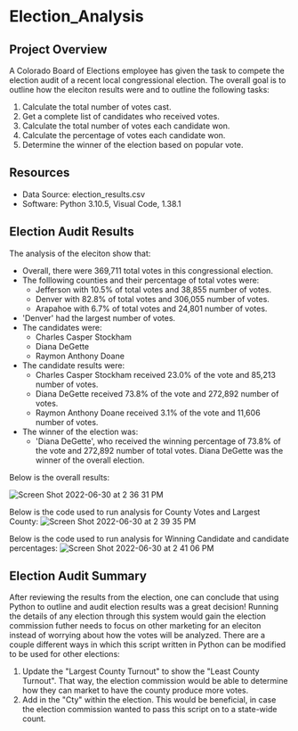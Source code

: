 # Election_Analysis

## Project Overview
A Colorado Board of Elections employee has given the task to compete the election audit of a recent local congressional election. The overall goal is to outline how the eleciton results were and to outline the following tasks:

1. Calculate the total number of votes cast.
2. Get a complete list of candidates who received votes.
3. Calculate the total number of votes each candidate won.
4. Calculate the percentage of votes each candidate won.
5. Determine the winner of the election based on popular vote.

## Resources
- Data Source: election_results.csv
- Software: Python 3.10.5, Visual Code, 1.38.1

## Election Audit Results
The analysis of the eleciton show that:
- Overall, there were 369,711 total votes in this congressional election.
- The folllowing counties and their percentage of total votes were:
  - Jefferson with 10.5% of total votes and 38,855 number of votes.
  - Denver with 82.8% of total votes and 306,055 number of votes.
  - Arapahoe with 6.7% of total votes and 24,801 number of votes.
- 'Denver' had the largest number of votes.
- The candidates were:
  - Charles  Casper Stockham
  - Diana DeGette
  - Raymon Anthony Doane
- The candidate results were:
  - Charles Casper Stockham received 23.0% of the vote and 85,213 number of votes.
  - Diana DeGette received 73.8% of the vote and 272,892 number of votes.
  - Raymon Anthony Doane received 3.1% of the vote and 11,606 number of votes.
- The winner of the election was:
  - 'Diana DeGette', who received the winning percentage of 73.8% of the vote and 272,892 number of total votes. Diana DeGette was the winner of the overall election.

Below is the overall results:

![Screen Shot 2022-06-30 at 2 36 31 PM](https://user-images.githubusercontent.com/106715923/176753076-b8aa1d8a-dbbf-45c5-9e8c-533b98b2246d.png)


Below is the code used to run analysis for County Votes and Largest County:
![Screen Shot 2022-06-30 at 2 39 35 PM](https://user-images.githubusercontent.com/106715923/176753497-cbb3abe4-c5c6-4fbb-ad75-f056f0a9d86c.png)


Below is the code used to run analysis for Winning Candidate and candidate percentages:
![Screen Shot 2022-06-30 at 2 41 06 PM](https://user-images.githubusercontent.com/106715923/176753937-e09b5b83-893b-45f7-8eb0-fd69966f3025.png)


## Election Audit Summary
After reviewing the results from the election, one can conclude that using Python to outline and audit election results was a great decision! Running the details of any election through this system would gain the election commission futher needs to focus on other marketing for an eleciton instead of worrying about how the votes will be analyzed. There are a couple different ways in which this script written in Python can be modified to be used for other elections:
1. Update the "Largest County Turnout" to show the "Least County Turnout". That way, the election commission would be able to determine how they can market to have the county produce more votes.
2. Add in the "Cty" within the election. This would be beneficial, in case the election commission wanted to pass this script on to a state-wide count.
